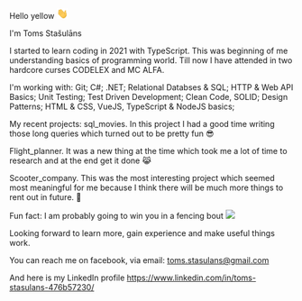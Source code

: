 Hello yellow <img src="https://raw.githubusercontent.com/ABSphreak/ABSphreak/master/gifs/Hi.gif" width="20px">

I'm Toms Stašulāns

I started to learn coding in 2021 with TypeScript. This was beginning of me understanding basics of programming world. Till now I have attended in two hardcore curses CODELEX and MC ALFA.

I'm working with:
Git;
C#;
.NET;
Relational Databses & SQL;
HTTP & Web API Basics;
Unit Testing;
Test Driven Development;
Clean Code, SOLID;
Design Patterns;
HTML & CSS, VueJS, TypeScript & NodeJS basics;

My recent projects:
sql_movies. In this project I had a good time writing those long queries which turned out to be pretty fun 😎

Flight_planner. It was a new thing at the time which took me a lot of time to research and at the end get it done 😹

Scooter_company. This was the most interesting project which seemed most meaningful for me because I think there will be much more things to rent out in future. 🦾

Fun fact: I am probably going to win you in a fencing bout <img src="http://s3.amazonaws.com/pix.iemoji.com/images/emoji/apple/ios-12/256/person-fencing.png" width="20px">

Looking forward to learn more, gain experience and make useful things work.

You can reach me on facebook, via email: toms.stasulans@gmail.com

And here is my LinkedIn profile https://www.linkedin.com/in/toms-stasulans-476b57230/
